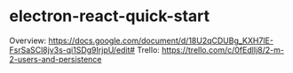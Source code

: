 # electron-react-quick-start
Overview: https://docs.google.com/document/d/18U2qCDUBg_KXH7lE-FsrSaSCl8jv3s-qi1SDg9IrjpU/edit#
Trello: https://trello.com/c/0fEdlIj8/2-m-2-users-and-persistence
